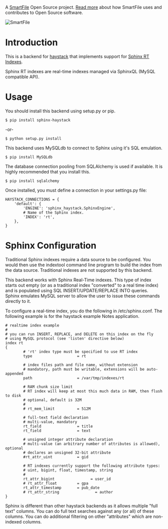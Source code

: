 A [SmartFile](http://www.smartfile.com/) Open Source project. [Read more](http://www.smartfile.com/open-source.html) about how SmartFile uses and contributes to Open Source software.

![SmartFile](http://www.smartfile.com/images/logo.jpg)

Introduction
====

This is a backend for [haystack](http://haystacksearch.org/) that implements support for [Sphinx RT Indexes](http://sphinxsearch.com/docs/2.0.2/rt-indexes.html).

Sphinx RT indexes are real-time indexes managed via SphinxQL (MySQL compatible API).

Usage
====

You should install this backend using setup.py or pip.

    $ pip install sphinx-haystack

-or-

    $ python setup.py install

This backend uses MySQLdb to connect to Sphinx using it's SQL emulation. 

    $ pip install MySQLdb

The database connection pooling from SQLAlchemy is used if available. It is highly recommended that you install this.

    $ pip install sqlalchemy

Once installed, you must define a connection in your settings.py file:

    HAYSTACK_CONNECTIONS = {
        'default': {
            'ENGINE': 'sphinx_haystack.SphinxEngine',
            # Name of the Sphinx index.
            'INDEX': 'rt',
        },
    }

Sphinx Configuration
====

Traditional Sphinx indexes require a data source to be configured. You would then use the indextool command line program to build the index from the data source. Traditional indexes are not supported by this backend.

This backend works with Sphinx Real-Time indexes. This type of index starts out empty (or as a traditional index "converted" to a real time index) and is populated using SQL INSERT/UPDATE/REPLACE INTO queries. Sphinx emulates MySQL server to allow the user to issue these commands directly to it.

To configure a real-time index, you do the following in /etc/sphinx.conf. The following example is for the haystack example Notes application.

    # realtime index example
    #
    # you can run INSERT, REPLACE, and DELETE on this index on the fly
    # using MySQL protocol (see 'listen' directive below)
    index rt
    {
            # 'rt' index type must be specified to use RT index
            type                    = rt

            # index files path and file name, without extension
            # mandatory, path must be writable, extensions will be auto-appended
            path                    = /var/tmp/indexes/rt

            # RAM chunk size limit
            # RT index will keep at most this much data in RAM, then flush to disk
            # optional, default is 32M
            #
            # rt_mem_limit          = 512M

            # full-text field declaration
            # multi-value, mandatory
            rt_field                = title
            rt_field                = text

            # unsigned integer attribute declaration
            # multi-value (an arbitrary number of attributes is allowed), optional
            # declares an unsigned 32-bit attribute
            #rt_attr_uint           = gid

            # RT indexes currently support the following attribute types:
            # uint, bigint, float, timestamp, string
            #
            rt_attr_bigint                = user_id
            # rt_attr_float         = gpa
            rt_attr_timestamp       = pub_date
            # rt_attr_string                = author
    }

Sphinx is different than other haystack backends as it allows multiple "full text" columns. You can do full text searches against any (or all) of these columns. You can do additional filtering on other "attributes" which are non-indexed columns.
